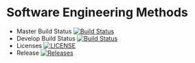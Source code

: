 # Software Engineering Methods
- Master Build Status [![Build Status](https://travis-ci.org/40478645/test.svg?branch=main)](https://travis-ci.org/40478645/test)
- Develop Build Status [![Build Status](https://travis-ci.org/40478645/test.svg?branch=develop)](https://travis-ci.org/40478645/test)
- Licenses [![LICENSE](https://img.shields.io/github/license/40478645/test.svg?style=flat-square)](https://github.com/4047864/test/blob/main/LICENSE)
- Release [![Releases](https://img.shields.io/github/release/40478645/test/all.svg?style=flat-square)](https://github.com/40478645/test/releases)